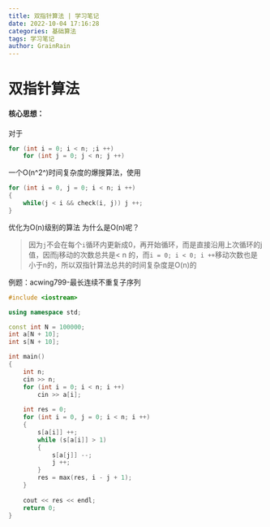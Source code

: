 ```yaml
---
title: 双指针算法 | 学习笔记
date: 2022-10-04 17:16:28
categories: 基础算法
tags: 学习笔记
author: GrainRain
---
```


# 双指针算法

#### 核心思想：
对于
```cpp
for (int i = 0; i < n; ;i ++)
    for (int j = 0; j < n; j ++)
```
一个O(n^2^)时间复杂度的爆搜算法，使用
```cpp
for (int i = 0, j = 0; i < n; i ++)
{
    while(j < i && check(i, j)) j ++;
}
```
优化为O(n)级别的算法
为什么是O(n)呢？
>因为`j`不会在每个`i`循环内更新成0，再开始循环，而是直接沿用上次循环的j值，因而j移动的次数总共是< n 的，而`i = 0; i < 0; i ++`移动次数也是小于n的，所以双指针算法总共的时间复杂度是O(n)的

例题：acwing799-最长连续不重复子序列
```cpp
#include <iostream>

using namespace std;

const int N = 100000;
int a[N + 10];
int s[N + 10];

int main()
{
	int n;
	cin >> n;
	for (int i = 0; i < n; i ++)
		cin >> a[i];
	
	int res = 0;
	for (int i = 0, j = 0; i < n; i ++)
	{
		s[a[i]] ++;
		while (s[a[i]] > 1)
		{
			s[a[j]] --;
			j ++;
		}
		res = max(res, i - j + 1);
	}
	
	cout << res << endl;
	return 0;
}
```
